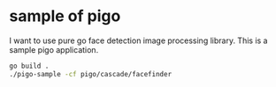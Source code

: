 # sample of pigo

I want to use pure go face detection image processing library.
This is a sample pigo application.

```bash
go build .
./pigo-sample -cf pigo/cascade/facefinder
```

